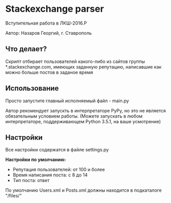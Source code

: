 # Stackexchange parser

Вступительная работа в ЛКШ-2016.P

Автор: Назаров Георгий, г. Ставрополь

## Что делает?

Скрипт отбирает пользователей какого-либо из сайтов группы *.stackexchange.com, имеющих заданную репутацию, написавшие как можно больше постов в заданое время

## Использование

Просто запустите главный исполняемый файл - main.py

Автор рекомендует запускть в интерпретаторе PyPy, но это не является обязательным условием работы. (Можете запускать в любом интерпретаторе, поддерживающем Python 3.5.1, на ваше усмотрение)

## Настройки

Все настройки содержатся в файле settings.py

**Настройки по умолчанию:**

* Репутация пользователей: от 100 и более
* Время написания поста: с 8 до 14
* Тип поста: ответ

По умолчанию Users.xml и Posts.xml должны находится в подкаталоге "/files/"